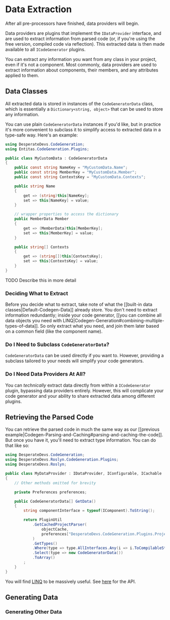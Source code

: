 # Data Extraction

After all pre-processors have finished, data providers will begin.

Data providers are plugins that implement the `IDataProvider` interface, and are used to extract information from parsed code (or, if you're using the free version, compiled code via reflection).  This extracted data is then made available to all `ICodeGenerator` plugins.

You can extract any information you want from any class in your project, even if it's not a component.  Most commonly, data providers are used to extract information about components, their members, and any attributes applied to them.

## Data Classes

All extracted data is stored in instances of the `CodeGeneratorData` class, which is essentially a `Dictionary<string, object>` that can be used to store any information.

You can use plain `CodeGeneratorData` instances if you'd like, but in practice it's more convenient to subclass it to simplify access to extracted data in a type-safe way.  Here's an example:

```csharp
using DesperateDevs.CodeGeneration;
using Entitas.CodeGeneration.Plugins;

public class MyCustomData : CodeGeneratorData
{
    public const string NameKey = "MyCustomData.Name";
    public const string MemberKey = "MyCustomData.Member";
    public const string ContextsKey = "MyCustomData.Contexts";

    public string Name
    {
        get => (string)this[NameKey];
        set => this[NameKey] = value;
    }

    // wrapper properties to access the dictionary
    public MemberData Member
    {
        get => (MemberData)this[MemberKey];
        set => this[MemberKey] = value;
    }

    public string[] Contexts
    {
        get => (string[])this[ContextsKey];
        set => this[ContextsKey] = value;
    }
}
```

TODO Describe this in more detail

### Deciding What to Extract

Before you decide what to extract, take note of what the [[built-in data classes|Default-Codegen-Data]] already store.  You don't need to extract information redundantly; inside your code generator, [[you can combine all data objects you need with LINQ|Codegen-Generation#combining-multiple-types-of-data]].  So only extract what you need, and join them later based on a common field (like the component name).

### Do I Need to Subclass `CodeGeneratorData`?

`CodeGeneratorData` can be used directly if you want to.  However, providing a subclass tailored to your needs will simplify your code generators.

### Do I Need Data Providers At All?

You can *technically* extract data directly from within a `ICodeGenerator` plugin, bypassing data providers entirely.  However, this will complicate your code generator and your ability to share extracted data among different plugins.

## Retrieving the Parsed Code

You can retrieve the parsed code in much the same way as our [[previous example|Codegen-Parsing-and-Caching#parsing-and-caching-the-code]].  But once you have it, you'll need to extract type information.  You can do that like so:

```csharp
using DesperateDevs.CodeGeneration;
using DesperateDevs.Roslyn.CodeGeneration.Plugins;
using DesperateDevs.Roslyn;

public class MyDataProvider : IDataProvider, IConfigurable, ICachable
{
    // Other methods omitted for brevity

    private Preferences preferences;

    public CodeGeneratorData[] GetData()
    {
        string componentInterface = typeof(IComponent).ToString();

        return PluginUtil
            .GetCachedProjectParser(
                objectCache,
                preferences["DesperateDevs.CodeGeneration.Plugins.ProjectPath"]
            )
            .GetTypes()
            .Where(type => type.AllInterfaces.Any(i => i.ToCompilableString() == componentInterface))
            .Select(type => new CodeGeneratorData())
            .ToArray()
        ;
    }
}
```

You will find [LINQ](https://docs.microsoft.com/en-us/dotnet/csharp/linq) to be massively useful.  See [here](https://docs.microsoft.com/en-us/dotnet/api/system.linq) for the API.

## Generating Data

### Generating Other Data
